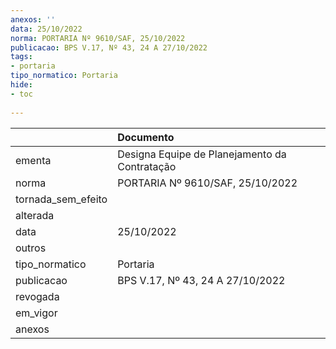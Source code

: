```yaml
---
anexos: ''
data: 25/10/2022
norma: PORTARIA Nº 9610/SAF, 25/10/2022
publicacao: BPS V.17, Nº 43, 24 A 27/10/2022
tags:
- portaria
tipo_normatico: Portaria
hide: 
- toc 
 
---
```


|                    | Documento                                     |
|:-------------------|:----------------------------------------------|
| ementa             | Designa Equipe de Planejamento da Contratação |
| norma              | PORTARIA Nº 9610/SAF, 25/10/2022              |
| tornada_sem_efeito |                                               |
| alterada           |                                               |
| data               | 25/10/2022                                    |
| outros             |                                               |
| tipo_normatico     | Portaria                                      |
| publicacao         | BPS V.17, Nº 43, 24 A 27/10/2022              |
| revogada           |                                               |
| em_vigor           |                                               |
| anexos             |                                               |